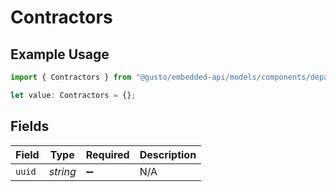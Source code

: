 # Contractors

## Example Usage

```typescript
import { Contractors } from "@gusto/embedded-api/models/components/department.js";

let value: Contractors = {};
```

## Fields

| Field              | Type               | Required           | Description        |
| ------------------ | ------------------ | ------------------ | ------------------ |
| `uuid`             | *string*           | :heavy_minus_sign: | N/A                |